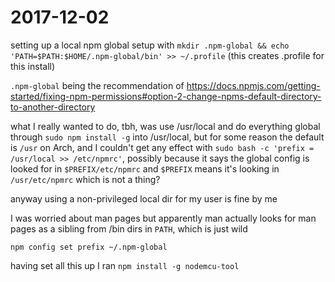 # 2017-12-02

setting up a local npm global setup with `mkdir .npm-global && echo 'PATH=$PATH:$HOME/.npm-global/bin' >> ~/.profile` (this creates .profile for this install)

`.npm-global` being the recommendation of https://docs.npmjs.com/getting-started/fixing-npm-permissions#option-2-change-npms-default-directory-to-another-directory

what I really wanted to do, tbh, was use /usr/local and do everything global through `sudo npm install -g` into /usr/local, but for some reason the default is `/usr` on Arch, and I couldn't get any effect with `sudo bash -c 'prefix = /usr/local >> /etc/npmrc'`, possibly because it says the global config is looked for in `$PREFIX/etc/npmrc` and `$PREFIX` means it's looking in `/usr/etc/npmrc` which is not a thing?

anyway using a non-privileged local dir for my user is fine by me

I was worried about man pages but apparently man actually looks for man pages as a sibling from /bin dirs in `PATH`, which is just wild

`npm config set prefix ~/.npm-global`

having set all this up I ran `npm install -g nodemcu-tool`
